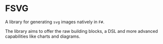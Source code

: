 # FSVG

A library for generating `svg` images natively in `F#`.

The library aims to offer the raw building blocks, a DSL and more advanced capabilities like charts and diagrams.
